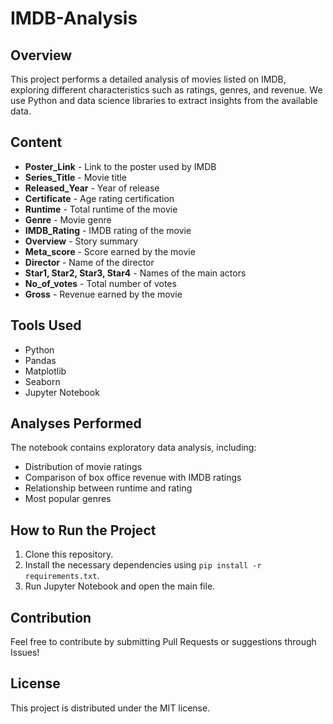 # IMDB-Analysis

## Overview
This project performs a detailed analysis of movies listed on IMDB, exploring different characteristics such as ratings, genres, and revenue. We use Python and data science libraries to extract insights from the available data.

## Content

* **Poster_Link** - Link to the poster used by IMDB
* **Series_Title** - Movie title
* **Released_Year** - Year of release
* **Certificate** - Age rating certification
* **Runtime** - Total runtime of the movie
* **Genre** - Movie genre
* **IMDB_Rating** - IMDB rating of the movie
* **Overview** - Story summary
* **Meta_score** - Score earned by the movie
* **Director** - Name of the director
* **Star1, Star2, Star3, Star4** - Names of the main actors
* **No_of_votes** - Total number of votes
* **Gross** - Revenue earned by the movie

## Tools Used

* Python
* Pandas
* Matplotlib
* Seaborn
* Jupyter Notebook

## Analyses Performed

The notebook contains exploratory data analysis, including:

* Distribution of movie ratings
* Comparison of box office revenue with IMDB ratings
* Relationship between runtime and rating
* Most popular genres

## How to Run the Project

1. Clone this repository.
2. Install the necessary dependencies using `pip install -r requirements.txt`.
3. Run Jupyter Notebook and open the main file.

## Contribution
Feel free to contribute by submitting Pull Requests or suggestions through Issues!

## License
This project is distributed under the MIT license.

